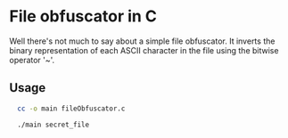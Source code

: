 # File obfuscator in C
Well there's not much to say about a simple file obfuscator. It inverts the binary representation of each ASCII character in the file using the bitwise operator '~'. 
## Usage
```bash
  cc -o main fileObfuscator.c
```
```
  ./main secret_file
```
